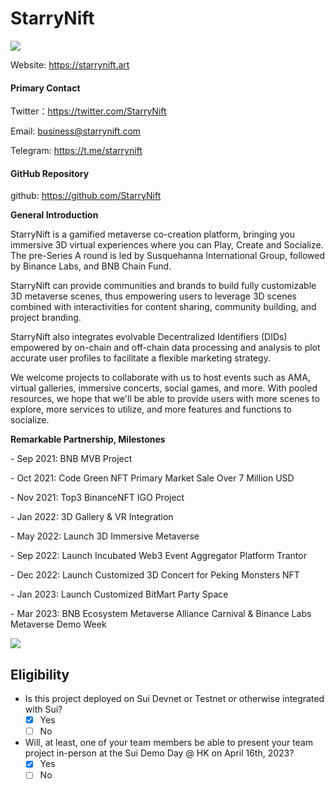 

# StarryNift
![](https://d1uoymq29mtp9f.cloudfront.net/web/3D/tmp/logo/starrynift.png)


Website: <https://starrynift.art> 

#### Primary Contact

Twitter：https://twitter.com/StarryNift

Email:     business@starrynift.com

Telegram: https://t.me/starrynift

#### GitHub Repository 

github: https://github.com/StarryNift

**General Introduction**

StarryNift is a gamified metaverse co-creation platform, bringing you immersive 3D virtual experiences where you can Play, Create and Socialize. The pre-Series A round is led by Susquehanna International Group, followed by Binance Labs, and BNB Chain Fund.

StarryNift can provide communities and brands to build fully customizable 3D metaverse scenes, thus empowering users to leverage 3D scenes combined with interactivities for content sharing, community building, and project branding. 

StarryNift also integrates evolvable Decentralized Identifiers (DIDs) empowered by on-chain and off-chain data processing and analysis to plot accurate user profiles to facilitate a flexible marketing strategy. 

We welcome projects to collaborate with us to host events such as AMA, virtual galleries, immersive concerts, social games, and more. With pooled resources, we hope that we'll be able to provide users with more scenes to explore, more services to utilize, and more features and functions to socialize.

**Remarkable Partnership, Milestones**

\- Sep 2021: BNB MVB Project 

\- Oct 2021: Code Green NFT Primary Market Sale Over 7 Million USD

\- Nov 2021: Top3 BinanceNFT IGO Project

\- Jan 2022: 3D Gallery & VR Integration

\- May 2022: Launch 3D Immersive Metaverse

\- Sep 2022: Launch Incubated Web3 Event Aggregator Platform Trantor

\- Dec 2022: Launch Customized 3D Concert for Peking Monsters NFT

\- Jan 2023: Launch Customized BitMart Party Space

\- Mar 2023: BNB Ecosystem Metaverse Alliance Carnival & Binance Labs Metaverse Demo Week

![](https://d1uoymq29mtp9f.cloudfront.net/web/news/WechatIMG27007.jpeg)

## Eligibility

- Is this project deployed on Sui Devnet or Testnet or otherwise integrated with Sui?
    - [x] Yes
    - [ ] No
- Will, at least, one of your team members be able to present your team project in-person at the Sui Demo Day @ HK on April 16th, 2023?
    - [x] Yes
    - [ ] No
